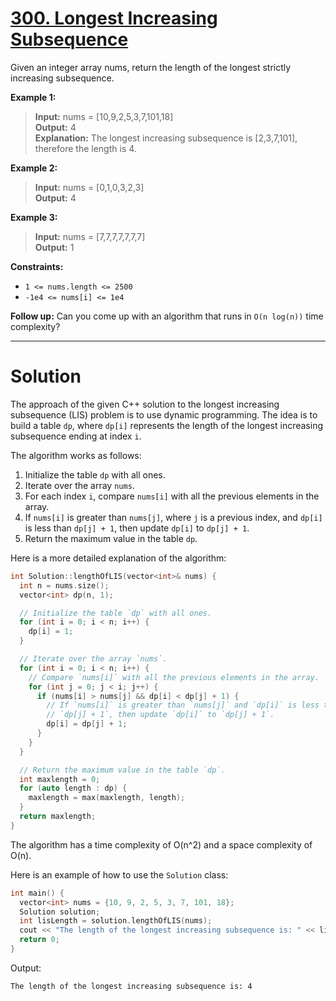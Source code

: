 # [300. Longest Increasing Subsequence](https://leetcode.com/problems/longest-increasing-subsequence/)

Given an integer array nums, return the length of the longest strictly increasing subsequence.


**Example 1:**

>**Input:** nums = [10,9,2,5,3,7,101,18]<br>
**Output:** 4<br>
**Explanation:** The longest increasing subsequence is [2,3,7,101], therefore the length is 4.

**Example 2:**

>**Input:** nums = [0,1,0,3,2,3]<br>
**Output:** 4

**Example 3:**

>**Input:** nums = [7,7,7,7,7,7,7]<br>
**Output:** 1
 

**Constraints:**

- `1 <= nums.length <= 2500`
- `-1e4 <= nums[i] <= 1e4`

**Follow up:** Can you come up with an algorithm that runs in `O(n log(n))` time complexity?

---
# Solution

The approach of the given C++ solution to the longest increasing subsequence (LIS) problem is to use dynamic programming. The idea is to build a table `dp`, where `dp[i]` represents the length of the longest increasing subsequence ending at index `i`.

The algorithm works as follows:

1. Initialize the table `dp` with all ones.
2. Iterate over the array `nums`.
3. For each index `i`, compare `nums[i]` with all the previous elements in the array.
4. If `nums[i]` is greater than `nums[j]`, where `j` is a previous index, and `dp[i]` is less than `dp[j] + 1`, then update `dp[i]` to `dp[j] + 1`.
5. Return the maximum value in the table `dp`.

Here is a more detailed explanation of the algorithm:

```c++
int Solution::lengthOfLIS(vector<int>& nums) {
  int n = nums.size();
  vector<int> dp(n, 1);

  // Initialize the table `dp` with all ones.
  for (int i = 0; i < n; i++) {
    dp[i] = 1;
  }

  // Iterate over the array `nums`.
  for (int i = 0; i < n; i++) {
    // Compare `nums[i]` with all the previous elements in the array.
    for (int j = 0; j < i; j++) {
      if (nums[i] > nums[j] && dp[i] < dp[j] + 1) {
        // If `nums[i]` is greater than `nums[j]` and `dp[i]` is less than
        // `dp[j] + 1`, then update `dp[i]` to `dp[j] + 1`.
        dp[i] = dp[j] + 1;
      }
    }
  }

  // Return the maximum value in the table `dp`.
  int maxlength = 0;
  for (auto length : dp) {
    maxlength = max(maxlength, length);
  }
  return maxlength;
}
```

The algorithm has a time complexity of O(n^2) and a space complexity of O(n).

Here is an example of how to use the `Solution` class:

```c++
int main() {
  vector<int> nums = {10, 9, 2, 5, 3, 7, 101, 18};
  Solution solution;
  int lisLength = solution.lengthOfLIS(nums);
  cout << "The length of the longest increasing subsequence is: " << lisLength << endl;
  return 0;
}
```

Output:

```
The length of the longest increasing subsequence is: 4
```